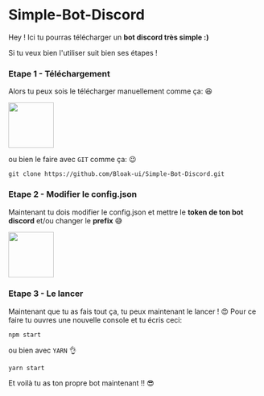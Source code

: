 # Simple-Bot-Discord

Hey ! Ici tu pourras télécharger un **bot discord très simple :)**

Si tu veux bien l'utiliser suit bien ses étapes !

<h3>Etape 1 - Téléchargement</h3>

Alors tu peux sois le télécharger manuellement comme ça: 😆

<img style="width: 90px; height: 90px;" src="https://media.discordapp.net/attachments/853195110547193886/874351559247544341/unknown.png"></img>

ou bien le faire avec `GIT` comme ça: 😉

```
git clone https://github.com/Bloak-ui/Simple-Bot-Discord.git
```

<h3>Etape 2 - Modifier le config.json</h3>

Maintenant tu dois modifier le config.json et mettre le **token de ton bot discord** et/ou changer le **prefix** 😅

<img style="width: 90px; height: 90px;" src="https://media.discordapp.net/attachments/853195110547193886/874352310157979678/unknown.png"></img>

<h3>Etape 3 - Le lancer</h3>

Maintenant que tu as fais tout ça, tu peux maintenant le lancer ! 😍
Pour ce faire tu ouvres une nouvelle console et tu écris ceci:

```
npm start
```

ou bien avec `YARN` 👌

```
yarn start
```

Et voilà tu as ton propre bot maintenant !! 😎
